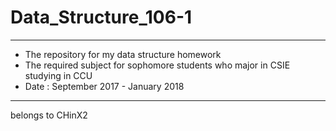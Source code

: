 # Data_Structure_106-1
---
* The repository for my data structure homework
* The required subject for sophomore students who major in CSIE studying in CCU
* Date : September 2017 - January 2018
---
belongs to CHinX2
